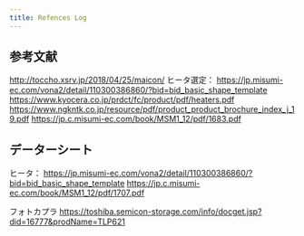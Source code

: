 ```yaml
---
title: Refences Log
---
```

## 参考文献
http://toccho.xsrv.jp/2018/04/25/maicon/
ヒータ選定：
https://jp.misumi-ec.com/vona2/detail/110300386860/?bid=bid_basic_shape_template
https://www.kyocera.co.jp/prdct/fc/product/pdf/heaters.pdf
https://www.ngkntk.co.jp/resource/pdf/product_product_brochure_index_j_19.pdf
https://jp.c.misumi-ec.com/book/MSM1_12/pdf/1683.pdf

## データーシート
ヒータ：
https://jp.misumi-ec.com/vona2/detail/110300386860/?bid=bid_basic_shape_template
https://jp.c.misumi-ec.com/book/MSM1_12/pdf/1707.pdf

フォトカプラ
https://toshiba.semicon-storage.com/info/docget.jsp?did=16777&prodName=TLP621
